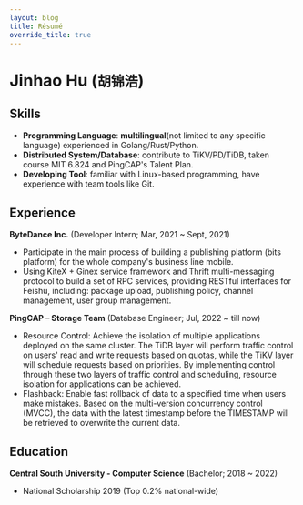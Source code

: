 ```yaml
---
layout: blog
title: Résumé
override_title: true
---
```


# Jinhao Hu (`胡锦浩`)

## Skills

- **Programming Language**: **multilingual**(not limited to any specific language) experienced in Golang/Rust/Python.
- **Distributed System/Database**: contribute to TiKV/PD/TiDB, taken course MIT 6.824 and PingCAP's Talent Plan.
- **Developing Tool**: familiar with Linux-based programming, have experience with team tools like Git.

## Experience

**ByteDance Inc.** (Developer Intern; Mar, 2021 ~ Sept, 2021)

- Participate in the main process of building a publishing platform (bits platform) for the whole company's business line mobile.
- Using KiteX + Ginex service framework and Thrift multi-messaging protocol to build a set of RPC services, providing RESTful interfaces for Feishu, including: package upload, publishing policy, channel management, user group management.

**PingCAP – Storage Team** (Database Engineer; Jul, 2022 ~ till now)

- Resource Control: Achieve the isolation of multiple applications deployed on the same cluster. The TiDB layer will perform traffic control on users' read and write requests based on quotas, while the TiKV layer will schedule requests based on priorities. By implementing control through these two layers of traffic control and scheduling, resource isolation for applications can be achieved.
- Flashback: Enable fast rollback of data to a specified time when users make mistakes. Based on the multi-version concurrency control (MVCC), the data with the latest timestamp before the TIMESTAMP will be retrieved to overwrite the current data.

## Education

**Central South University - Computer Science** (Bachelor; 2018 ~ 2022)

- National Scholarship 2019 (Top 0.2% national-wide)
